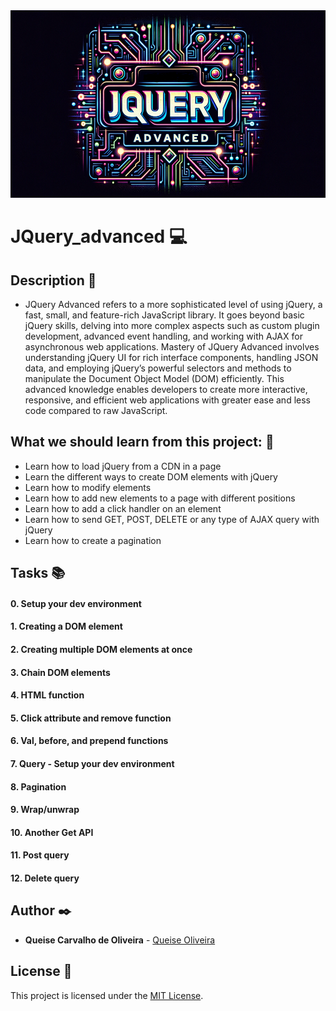 <img src="https://github.com/Qcarvalhooliveira/holbertonschool-web_front_end/blob/master/JQuery_advanced/image/jQuery-Advanced.png" width="1000" height="300">

# **JQuery_advanced** :computer:

## **Description** :speech_balloon:

* JQuery Advanced refers to a more sophisticated level of using jQuery, a fast, small, and feature-rich JavaScript library. It goes beyond basic jQuery skills, delving into more complex aspects such as custom plugin development, advanced event handling, and working with AJAX for asynchronous web applications. Mastery of JQuery Advanced involves understanding jQuery UI for rich interface components, handling JSON data, and employing jQuery’s powerful selectors and methods to manipulate the Document Object Model (DOM) efficiently. This advanced knowledge enables developers to create more interactive, responsive, and efficient web applications with greater ease and less code compared to raw JavaScript.

## **What we should learn from this project:** :bookmark_tabs:


* Learn how to load jQuery from a CDN in a page
* Learn the different ways to create DOM elements with jQuery
* Learn how to modify elements
* Learn how to add new elements to a page with different positions
* Learn how to add a click handler on an element
* Learn how to send GET, POST, DELETE or any type of AJAX query with jQuery
* Learn how to create a pagination

## **Tasks** :books:

#### **0. Setup your dev environment**

#### **1. Creating a DOM element**

#### **2. Creating multiple DOM elements at once**

#### **3. Chain DOM elements**

#### **4. HTML function**

#### **5. Click attribute and remove function**

#### **6. Val, before, and prepend functions**

#### **7. Query - Setup your dev environment**

#### **8. Pagination**

#### **9. Wrap/unwrap**

#### **10. Another Get API**

#### **11. Post query**

#### **12. Delete query**


## **Author** :black_nib:

* **Queise Carvalho de Oliveira** - [Queise Oliveira](https://github.com/Qcarvalhooliveira)


## License :page_with_curl:
This project is licensed under the [MIT License](https://opensource.org/license/mit/).



